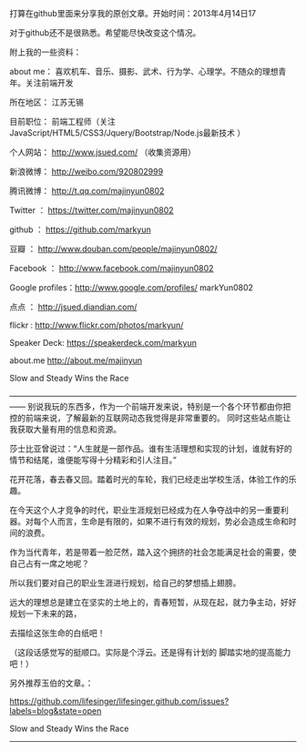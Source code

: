 打算在github里面来分享我的原创文章。开始时间：2013年4月14日17  

对于github还不是很熟悉。希望能尽快改变这个情况。

附上我的一些资料：

about me： 喜欢机车、音乐、摄影、武术、行为学、心理学。不随众的理想青年。关注前端开发

所在地区： 江苏无锡  

目前职位： 前端工程师（关注 JavaScript/HTML5/CSS3/Jquery/Bootstrap/Node.js最新技术 ）

个人网站： http://www.jsued.com/ （收集资源用）

新浪微博： http://weibo.com/920802999

腾讯微博： http://t.qq.com/majinyun0802

Twitter ： https://twitter.com/majinyun0802

github  ： https://github.com/markyun

豆瓣    ： http://www.douban.com/people/majinyun0802/

Facebook ： http://www.facebook.com/majinyun0802

Google profiles：http://www.google.com/profiles/ markYun0802

点点   ： http://jsued.diandian.com/

flickr  : http://www.flickr.com/photos/markyun/

Speaker Deck:  https://speakerdeck.com/markyun

about.me http://about.me/majinyun

Slow and Steady Wins the Race    

—————————————————————————————————————— 
别说我玩的东西多，作为一个前端开发来说，特别是一个各个环节都由你把控的前端来说，了解最新的互联网动态我觉得是非常重要的。
同时这些站点能让我获取大量有用的信息和资源。


莎士比亚曾说过：“人生就是一部作品。谁有生活理想和实现的计划，谁就有好的情节和结尾，谁便能写得十分精彩和引人注目。”

花开花落，春去春又回。踏着时光的车轮，我们已经走出学校生活，体验工作的乐趣。

在今天这个人才竞争的时代，职业生涯规划已经成为在人争夺战中的另一重要利器。对每个人而言，生命是有限的，如果不进行有效的规划，势必会造成生命和时间的浪费。

作为当代青年，若是带着一脸茫然，踏入这个拥挤的社会怎能满足社会的需要，使自己占有一席之地呢？

所以我们要对自己的职业生涯进行规划，给自己的梦想插上翅膀。

远大的理想总是建立在坚实的土地上的，青春短暂，从现在起，就力争主动，好好规划一下未来的路，

去描绘这张生命的白纸吧！

（这段话感觉写的挺顺口。实际是个浮云。还是得有计划的 脚踏实地的提高能力吧！）


另外推荐玉伯的文章。：

https://github.com/lifesinger/lifesinger.github.com/issues?labels=blog&state=open


Slow and Steady Wins the Race  
________________________________________________________________________________________________________________
